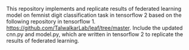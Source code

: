 This repository implements and replicate results of federated learning model on femnist digit classification task in tensorflow 2 based on the following repository in tensorflow 1. https://github.com/TalwalkarLab/leaf/tree/master. Include the updated cnn.py and model.py, which are written in tensorflow 2 to replicate the results of federated learning.
